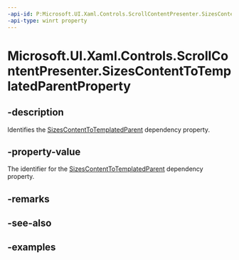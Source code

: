 ```yaml
---
-api-id: P:Microsoft.UI.Xaml.Controls.ScrollContentPresenter.SizesContentToTemplatedParentProperty
-api-type: winrt property
---
```


<!-- Property syntax.
public DependencyProperty SizesContentToTemplatedParentProperty { get; }
-->

# Microsoft.UI.Xaml.Controls.ScrollContentPresenter.SizesContentToTemplatedParentProperty

## -description

Identifies the [SizesContentToTemplatedParent](scrollcontentpresenter_sizescontenttotemplatedparent.md) dependency property.

## -property-value

The identifier for the [SizesContentToTemplatedParent](scrollcontentpresenter_sizescontenttotemplatedparent.md) dependency property.

## -remarks

## -see-also

## -examples

